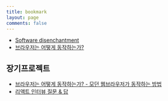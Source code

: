 ```yaml
---
title: bookmark
layout: page
comments: false
---
```


- [Software disenchantment](https://muchtrans.com/translations/software-disenchantment.ko.html)
- [브라우저는 어떻게 동작하는가?](https://d2.naver.com/helloworld/59361)

## 장기프로젝트

- [브라우저는 어떻게 동작하는가? - 모던 웹브라우저가 동작하는 방법](/2019/08/12/how-browser-work/)
- [리액트 인터뷰 질문 & 답](/2019/08/13/reactjs-interview-questions/)
